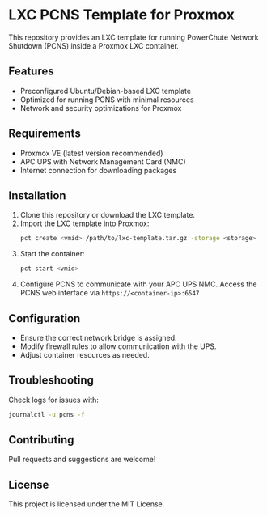 # LXC PCNS Template for Proxmox

This repository provides an LXC template for running PowerChute Network Shutdown (PCNS) inside a Proxmox LXC container.

## Features
- Preconfigured Ubuntu/Debian-based LXC template
- Optimized for running PCNS with minimal resources
- Network and security optimizations for Proxmox

## Requirements
- Proxmox VE (latest version recommended)
- APC UPS with Network Management Card (NMC)
- Internet connection for downloading packages

## Installation
1. Clone this repository or download the LXC template.
2. Import the LXC template into Proxmox:
   ```sh
   pct create <vmid> /path/to/lxc-template.tar.gz -storage <storage>
   ```
3. Start the container:
   ```sh
   pct start <vmid>
   ```
4. Configure PCNS to communicate with your APC UPS NMC.
   Access the PCNS web interface via `https://<container-ip>:6547`

## Configuration
- Ensure the correct network bridge is assigned.
- Modify firewall rules to allow communication with the UPS.
- Adjust container resources as needed.

## Troubleshooting
Check logs for issues with:
```sh
journalctl -u pcns -f
```

## Contributing
Pull requests and suggestions are welcome!

## License
This project is licensed under the MIT License.

